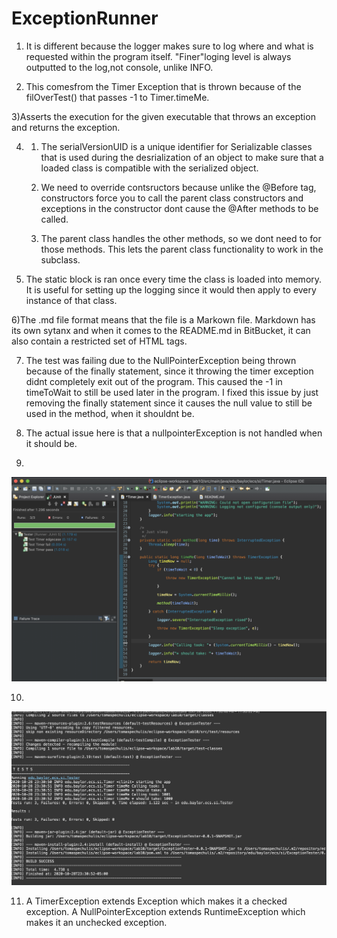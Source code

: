 # ExceptionRunner
1) It is different because the logger makes sure to log where and what is requested within the program itself. "Finer"loging level is always outputted to the log,not console, unlike INFO.

2) This comesfrom the Timer Exception that is thrown because of the filOverTest() that passes -1 to Timer.timeMe.

3)Asserts the execution for the given executable that throws an exception and returns the exception.

4) 
	1. The serialVersionUID is a unique identifier for Serializable classes that is used during the desrialization of an object to make sure that a loaded class is compatible with the serialized object.

	2. We need to override contsructors because unlike the @Before tag, constructors force you to call the parent class constructors and exceptions in the constructor dont cause the @After methods to be called.
	3. The parent class handles the other methods, so we dont need to for those methods. This lets the parent class functionality to work in the subclass.

5) The static block is ran once every time the class is loaded into memory. It is useful for setting up the logging since it would then apply to every instance of that class.


6)The .md file format means that the file is a Markown file. Markdown has its own sytanx and when it comes to the README.md in BitBucket, it can also contain a restricted set of HTML tags.

7) The test was failing due to the NullPointerException being thrown because of the finally statement, since it throwing the timer exception didnt completely exit out of the program. This caused the -1 in timeToWait to still be used later in the program. 
I fixed this issue by just removing the finally statement since it causes the null value to still be used in the method, when it shouldnt be. 

8) The actual issue here is that a nullpointerException is not handled when it should be.
9)
![Branching](JUnitTests.png)

10)
![Branching](MVNtests.png)

11) A TimerException extends Exception which makes it a checked exception. 
A NullPointerException extends RuntimeException which makes it an unchecked exception.
